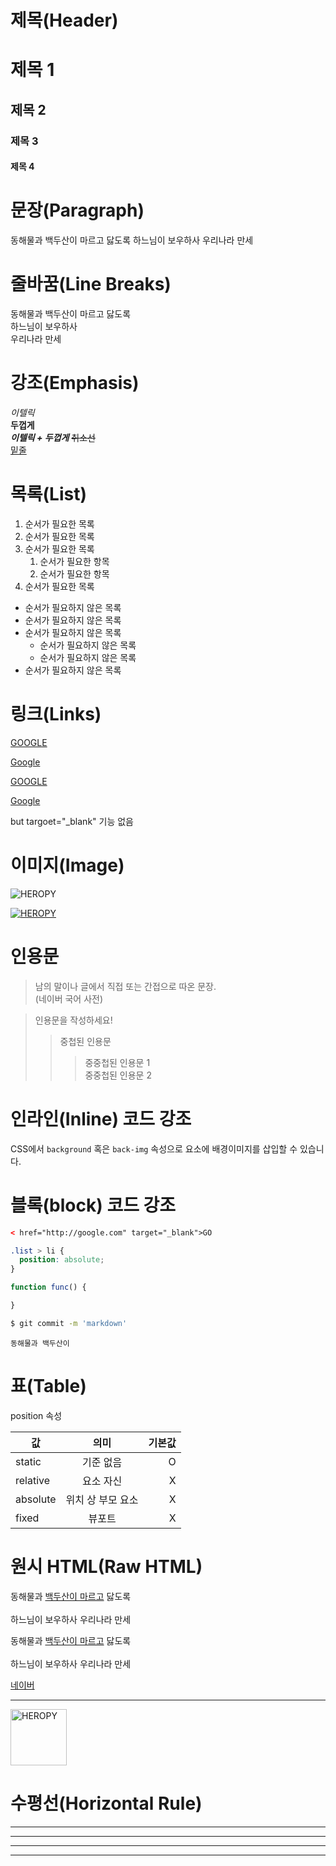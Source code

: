 # 제목(Header)

# 제목 1

## 제목 2

### 제목 3

#### 제목 4


# 문장(Paragraph)

동해물과 백두산이 마르고 닳도록
하느님이 보우하사 우리나라 만세

# 줄바꿈(Line Breaks)
동해물과 백두산이 마르고 닳도록  
하느님이 보우하사<br/> 우리나라 만세

# 강조(Emphasis)

_이텔릭_  
**두껍게**  
**_이텔릭 + 두껍게_**
~~취소선~~  
<u>밑줄</u>

# 목록(List)

1. 순서가 필요한 목록
1. 순서가 필요한 목록
1. 순서가 필요한 목록
    1. 순서가 필요한 항목
    1. 순서가 필요한 항목
1. 순서가 필요한 목록

- 순서가 필요하지 않은 목록
- 순서가 필요하지 않은 목록
- 순서가 필요하지 않은 목록
    - 순서가 필요하지 않은 목록
    - 순서가 필요하지 않은 목록
- 순서가 필요하지 않은 목록

# 링크(Links)

<a href="http://google.com">GOOGLE</a>

[Google](http://google.com)

<a href="http://google.com" title="구글로 이동!">GOOGLE</a>

[Google](http://google.com "구글로 이동!")

but targoet="_blank" 기능 없음

# 이미지(Image)

![HEROPY](https://heropy.blog/css/images/logo.png)

[![HEROPY](https://heropy.blog/css/images/logo.png)](https://heropy.blog/)

# 인용문

> 남의 말이나 글에서 직접 또는 
간접으로 따온 문장.  
> (네이버 국어 사전)

> 인용문을 작성하세요!
>> 중첩된 인용문
>>> 중중첩된 인용문 1  
>>> 중중첩된 인용문 2

# 인라인(Inline) 코드 강조

CSS에서 `background` 혹은 `back-img`
 속성으로 요소에 배경이미지를 삽입할 수 있습니다.

# 블록(block) 코드 강조

```html
< href="http://google.com" target="_blank">GO
```

```css
.list > li {
  position: absolute;
}
```

```javascript
function func() {

}
```

```bash
$ git commit -m 'markdown'
```

```plaintext
동해물과 백두산이
```

# 표(Table)

position 속성

값 | 의미 |  기본값
--|:--:| --:
static | 기준 없음 | O
relative | 요소 자신 | X
absolute | 위치 상 부모 요소 | X
fixed | 뷰포트 | X

# 원시 HTML(Raw HTML)

동해물과 <u>백두산이 마르고</u> 닳도록<br/>  
하느님이 보우하사 우리나라 만세

동해물과 <span style="text-decoration: underline">백두산이 마르고</span> 닳도록<br/>  
하느님이 보우하사 우리나라 만세

<a href="http://www.naver.com" title="naver로 이동" target="_blank">네이버</a>

---

<img width="90" src="https://heropy.blog/css/images/logo.png" alt="HEROPY" />


# 수평선(Horizontal Rule)

---

***

___

***
